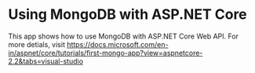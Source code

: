 # Using MongoDB with ASP.NET Core

This app shows how to use MongoDB with ASP.NET Core Web API. 
For more detials, visit https://docs.microsoft.com/en-in/aspnet/core/tutorials/first-mongo-app?view=aspnetcore-2.2&tabs=visual-studio
